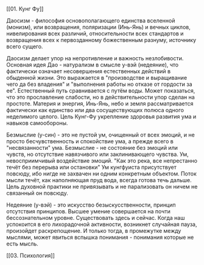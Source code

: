 [[01. Кунг Фу]] 

Даосизм - философия основополагающего единства вселенной (монизм), или возвращения, поляризации (Инь-Янь) и вечных циклов, нивелирования всех различий, относительности всех стандартов и возвращения всех к первозданному божественным разнуму, источнику всего сущего.

Даосизм делает упор на непротивление и важность незлобивости. Основная идея Дао - натурализм в смысле у-вэй (недеяние), что фактически означает несовершения естественных действий в обыденной жизни. Это выражается в "производстве и выращивание чего да без владения" и  "выполнения работы но отказе от гордости за ее".
Естественный путь сравнивается с путём воды. Может показаться, что это прославление слабости, но в действительности упор сделан на простоте. Материя и энергия, Инь-Янь, небо и земля рассматривается фактически как единство или два сосуществующих полюса одного неделимого целого.
Цель Кунг-Фу укрепление здоровья развития ума и навыков самообороны. 

Безмыслие (у-син) -  это не пустой ум, очищенный от всех эмоций, и не просто бесчувственность и спокойствие ума, а прежде всего в "несвязанности" ума. Безмыслие - не состояние без эмоций или чувств, но отсутствие навязчивого или заклинивающего чувства.  Ум, невосприимчивый воздействие эмоций.
"Как это река, все непрестанно течёт без перерыва или остановки"
Ум кунгфуиста присутствует повсюду, ибо нигде не захвачен ни одним конкретным объектом. Поток мысли течёт, как наполняющая пруд вода, всегда готова течь дальше.
Цель духовной практики не привязывать и не парализовать он ничем не связанный он повсюду.

Недеяние (у-вэй) - это искусство безыскусственности, принцип отсутствия принципов. Высшее умение совершается на почти бессознательном уровне.
Существовать здесь и сейчас. Когда наш успокоится в его лихорадочной активности,  возникнет случайная пауза, произойдет раскрепощение.
И только тогда, в промежутке между мыслями, может явиться вспышка понимания - понимания которые не есть мысль.

[[03. Психология]] 